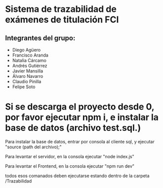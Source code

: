 # Sistema de trazabilidad de exámenes de titulación FCI
## Integrantes del grupo:
* Diego Agüero
* Francisco Aranda
* Natalia Cárcamo
* Andrés Gutiérrez
* Javier Mansilla
* Álvaro Navarro
* Claudio Pinilla
* Felipe Soto

<h1>Si se descarga el proyecto desde 0, por favor ejecutar npm i, e instalar la base de datos (archivo test.sql.)</h1>

<p>Para instalar la base de datos, entrar por consola al cliente sql, y ejecutar "source (path del archivo);" </p>

<p>Para levantar el servidor, en la consola ejecutar "node index.js"</p>
<p>Para levantar el Frontend, en la consola ejecutar "npm run dev"</p>

<p>todos esos comanados deben ejecutarse estando  dentro de la carpeta /Trazabilidad</p>
